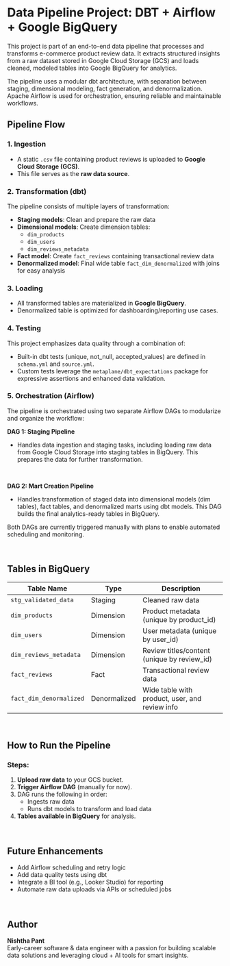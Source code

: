 # Data Pipeline Project: DBT + Airflow + Google BigQuery

This project is part of an end-to-end data pipeline that processes and transforms e-commerce product review data. It extracts structured insights from a raw dataset stored in Google Cloud Storage (GCS) and loads cleaned, modeled tables into Google BigQuery for analytics.

The pipeline uses a modular dbt architecture, with separation between staging, dimensional modeling, fact generation, and denormalization. Apache Airflow is used for orchestration, ensuring reliable and maintainable workflows.



## Pipeline Flow

### 1. **Ingestion**
- A static `.csv` file containing product reviews is uploaded to **Google Cloud Storage (GCS)**.
- This file serves as the **raw data source**.

### 2. **Transformation (dbt)**
The pipeline consists of multiple layers of transformation:
  - **Staging models**: Clean and prepare the raw data
  - **Dimensional models**: Create dimension tables:
    - `dim_products`
    - `dim_users`
    - `dim_reviews_metadata`
  - **Fact model**: Create `fact_reviews` containing transactional review data
  - **Denormalized model**: Final wide table `fact_dim_denormalized` with joins for easy analysis

### 3. **Loading**
- All transformed tables are materialized in **Google BigQuery**.
- Denormalized table is optimized for dashboarding/reporting use cases.

### 4. **Testing**
This project emphasizes data quality through a combination of:

- Built-in dbt tests (unique, not_null, accepted_values) are defined in `schema.yml` and `source.yml`.
- Custom tests leverage the `metaplane/dbt_expectations` package for expressive assertions and enhanced data validation.

### 5. **Orchestration (Airflow)**
The pipeline is orchestrated using two separate Airflow DAGs to modularize and organize the workflow:

**DAG 1: Staging Pipeline**

- Handles data ingestion and staging tasks, including loading raw data from Google Cloud Storage into staging tables in BigQuery. This prepares the data for further transformation.
<br>

**DAG 2: Mart Creation Pipeline**

- Handles transformation of staged data into dimensional models (dim tables), fact tables, and denormalized marts using dbt models. This DAG builds the final analytics-ready tables in BigQuery.

Both DAGs are currently triggered manually with plans to enable automated scheduling and monitoring.

<br>

## Tables in BigQuery

| Table Name            | Type          | Description                                      |
|-----------------------|---------------|--------------------------------------------------|
| `stg_validated_data`  | Staging       | Cleaned raw data                                 |
| `dim_products`        | Dimension     | Product metadata (unique by product_id)          |
| `dim_users`           | Dimension     | User metadata (unique by user_id)                |
| `dim_reviews_metadata`| Dimension     | Review titles/content (unique by review_id)      |
| `fact_reviews`        | Fact          | Transactional review data                        |
| `fact_dim_denormalized`| Denormalized | Wide table with product, user, and review info   |

<br>

## How to Run the Pipeline

### Steps: ###
1. **Upload raw data** to your GCS bucket.
2. **Trigger Airflow DAG** (manually for now).
3. DAG runs the following in order:
   - Ingests raw data
   - Runs dbt models to transform and load data
4. **Tables available in BigQuery** for analysis.

<br>
 
## Future Enhancements

- Add Airflow scheduling and retry logic
- Add data quality tests using dbt
- Integrate a BI tool (e.g., Looker Studio) for reporting
- Automate raw data uploads via APIs or scheduled jobs

<br>

## Author

**Nishtha Pant**  
Early-career software & data engineer with a passion for building scalable data solutions and leveraging cloud + AI tools for smart insights.



